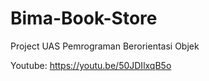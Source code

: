 # Bima-Book-Store
Project UAS Pemrograman Berorientasi Objek

Youtube: https://youtu.be/50JDIlxqB5o
